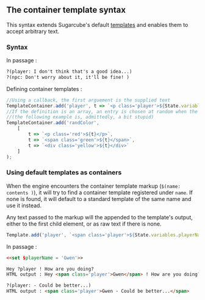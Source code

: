 ## The container template syntax

This syntax extends Sugarcube's default [templates](https://www.motoslave.net/sugarcube/2/docs/#template-api) and enables them to accept arbitrary text.

### Syntax

In passage :
```html
?(player: I don't think that's a good idea...)
?(npc: Don't worry about it, it'll be fine! )
```

Defining container templates : 
```js
//Using a callback, the first arguement is the supplied text
TemplateContainer.add('player', t => `<p class='player'>${State.variables.playerName} : ${t}</p>`);
//If the definition is an array, an entry is chosen at random when the template is printed
//(the following example is, admittedly, a bit stupid)
TemplateContainer.add('randColor',
    [
        t => `<p class='red'>${t}</p>`,
        t => `<span class='green'>${t}</span>`,
        t => `<div class='yellow'>${t}</div>`
    ]
);
```

### Using default templates as containers

When the engine encounters the container template markup (`$(name: contents )`), it will try to find a container template registered under `name`. If none is found, it will default to a standard template of the same name and use it instead.

Any text passed to the markup will the appended to the template's output, either to the first child element, or as raw text if there is none.

```js
Template.add('player', `<span class='player'>${State.variables.playerName}</span>`);
```

In passage :
```html
<<set $playerName = 'Gwen'>>

Hey ?player ! How are you doing?
HTML output : Hey <span class='player'>Gwen</span> ! How are you doing?

?(player: - Could be better...)
HTML output : <span class='player'>Gwen - Could be better...</span>
```
